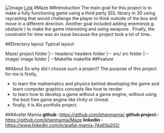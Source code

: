 ![Image](src)
[Link]()
#Maze
##Introduction
The main goal for this project is  to make a fully functioning game using a third party SDL library in 3D using raycasting that would challenge the player to think outside of the box and move in a different direction. Another goal included adding enemies(e.g. obstacle ) to make the game interesting and using weapons . Finally, the constraint for time was an issue because the project took a lot of time..


##Directory layout
Typical layout:

Maze/            project folder
|-- headers/     headers folder
|-- src/         src folder
|-- image/       image folder
| --Makefile     makefile
##Feature 

##About 
So why did I choose such a project? The purpose of this project for me is firstly,
* to learn the mathematics and physics behind developing the game and learn computer graphics concepts like how to render
*  to learn how to develop a game without a game engine, without using the best free game engine like Unity or Unreal.
*  finally, it is Alx portfolio project.

###Arafat Mamia
**github**:-https://github.com/khanmamia/
**github project**:- https://github.com/khanmamia/Maze
**linkedin**:-https://www.linkedin.com/in/arafat-mamia-74a93a202/



